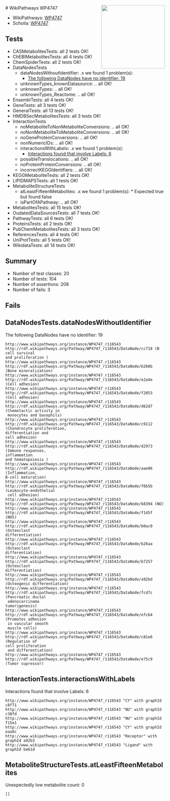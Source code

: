 <img style="float: right; width: 200px" src="https://upload.wikimedia.org/wikipedia/commons/thumb/8/83/Wplogo_with_text_500.png/640px-Wplogo_with_text_500.png" />
# WikiPathways WP4747

* WikiPathways: [WP4747](https://new.wikipathways.org/pathways/WP4747)
* Scholia: [WP4747](https://scholia.toolforge.org/wikipathways/WP4747)
## Tests
* CASMetabolitesTests: all 2 tests OK!
* ChEBIMetabolitesTests: all 4 tests OK!
* ChemSpiderTests: all 2 tests OK!
* DataNodesTests
    * dataNodesWithoutIdentifier: .x we found 1 problem(s):
        * [The following DataNodes have no identifier: 19](#8792c499)
    * unknownTypes_knownDatasource: .. all OK!
    * unknownTypes: .. all OK!
    * unknownTypes_Reactome: .. all OK!
* EnsemblTests: all 4 tests OK!
* GeneTests: all 3 tests OK!
* GeneralTests: all 13 tests OK!
* HMDBSecMetabolitesTests: all 3 tests OK!
* InteractionTests
    * noMetaboliteToNonMetaboliteConversions: .. all OK!
    * noNonMetaboliteToMetaboliteConversions: .. all OK!
    * noGeneProteinConversions: .. all OK!
    * nonNumericIDs: .. all OK!
    * interactionsWithLabels: .x we found 1 problem(s):
        * [Interactions found that involve Labels: 6](#630d267d)
    * possibleTranslocations: .. all OK!
    * noProteinProteinConversions: .. all OK!
    * incorrectKEGGIdentifiers: .. all OK!
* KEGGMetaboliteTests: all 2 tests OK!
* LIPIDMAPSTests: all 1 tests OK!
* MetaboliteStructureTests
    * atLeastFifteenMetabolites: .x we found 1 problem(s):
            * Expected true but found false
    * isPartOfAPathway: .. all OK!
* MetabolitesTests: all 15 tests OK!
* OudatedDataSourcesTests: all 7 tests OK!
* PathwayTests: all 6 tests OK!
* ProteinsTests: all 2 tests OK!
* PubChemMetabolitesTests: all 3 tests OK!
* ReferencesTests: all 4 tests OK!
* UniProtTests: all 5 tests OK!
* WikidataTests: all 14 tests OK!


## Summary

* Number of test classes: 20
* Number of tests: 104
* Number of assertions: 208
* Number of fails: 3

## Fails

<a name="8792c499" />

## DataNodesTests.dataNodesWithoutIdentifier

The following DataNodes have no identifier: 19
```
http://www.wikipathways.org/instance/WP4747_r116543 http://rdf.wikipathways.org/Pathway/WP4747_r116543/DataNode/cc718 (B cell survival
and proliferation )
http://www.wikipathways.org/instance/WP4747_r116543 http://rdf.wikipathways.org/Pathway/WP4747_r116543/DataNode/b260b (Bone mineralization)
http://www.wikipathways.org/instance/WP4747_r116543 http://rdf.wikipathways.org/Pathway/WP4747_r116543/DataNode/e2a4e (Cell adhesion)
http://www.wikipathways.org/instance/WP4747_r116543 http://rdf.wikipathways.org/Pathway/WP4747_r116543/DataNode/f2053 (Cell adhesion)
http://www.wikipathways.org/instance/WP4747_r116543 http://rdf.wikipathways.org/Pathway/WP4747_r116543/DataNode/d62d7 (Chemotactic activity in
 monocytes and basophils)
http://www.wikipathways.org/instance/WP4747_r116543 http://rdf.wikipathways.org/Pathway/WP4747_r116543/DataNode/c9112 (Chondrocyte proliferation, 
differentiation and 
cell adhesion)
http://www.wikipathways.org/instance/WP4747_r116543 http://rdf.wikipathways.org/Pathway/WP4747_r116543/DataNode/d2973 (Immune responses,
inflammation
and hematopoiesis )
http://www.wikipathways.org/instance/WP4747_r116543 http://rdf.wikipathways.org/Pathway/WP4747_r116543/DataNode/aae06 (Inflammation, 
B-cell maturation)
http://www.wikipathways.org/instance/WP4747_r116543 http://rdf.wikipathways.org/Pathway/WP4747_r116543/DataNode/f6b5b (Leukocyte-endothelial
 cell adhesion)
http://www.wikipathways.org/instance/WP4747_r116543 http://rdf.wikipathways.org/Pathway/WP4747_r116543/DataNode/b8394 (NO)
http://www.wikipathways.org/instance/WP4747_r116543 http://rdf.wikipathways.org/Pathway/WP4747_r116543/DataNode/f145f (NOS)
http://www.wikipathways.org/instance/WP4747_r116543 http://rdf.wikipathways.org/Pathway/WP4747_r116543/DataNode/b0ac0 (Osteoclast
differentiation)
http://www.wikipathways.org/instance/WP4747_r116543 http://rdf.wikipathways.org/Pathway/WP4747_r116543/DataNode/b26aa (Osteoclast
differentiation)
http://www.wikipathways.org/instance/WP4747_r116543 http://rdf.wikipathways.org/Pathway/WP4747_r116543/DataNode/b7257 (Osteoclast
differentiation)
http://www.wikipathways.org/instance/WP4747_r116543 http://rdf.wikipathways.org/Pathway/WP4747_r116543/DataNode/a92bd (Osteogenic differentiation)
http://www.wikipathways.org/instance/WP4747_r116543 http://rdf.wikipathways.org/Pathway/WP4747_r116543/DataNode/fcd7c (Pancreatic ductal
 adenocarcinoma
tumorigenesis)
http://www.wikipathways.org/instance/WP4747_r116543 http://rdf.wikipathways.org/Pathway/WP4747_r116543/DataNode/efc64 (Promotes adhesion
 in vascular smooth
 muscle cells)
http://www.wikipathways.org/instance/WP4747_r116543 http://rdf.wikipathways.org/Pathway/WP4747_r116543/DataNode/c81e6 (Regulation of 
cell proliferation
 and differentiation)
http://www.wikipathways.org/instance/WP4747_r116543 http://rdf.wikipathways.org/Pathway/WP4747_r116543/DataNode/e75c9 (Tumor supressor)
```

<a name="630d267d" />

## InteractionTests.interactionsWithLabels

Interactions found that involve Labels: 6
```
http://www.wikipathways.org/instance/WP4747_r116543 "CY" with graphId c8f71
http://www.wikipathways.org/instance/WP4747_r116543 "NU" with graphId c38fd
http://www.wikipathways.org/instance/WP4747_r116543 "NU" with graphId f15e1
http://www.wikipathways.org/instance/WP4747_r116543 "CY" with graphId eaa8c
http://www.wikipathways.org/instance/WP4747_r116543 "Receptor" with graphId a92b3
http://www.wikipathways.org/instance/WP4747_r116543 "Ligand" with graphId be61d
```

<a name="6d4290df" />

## MetaboliteStructureTests.atLeastFifteenMetabolites

Unexpectedly low metabolite count: 0

```
[]
```

